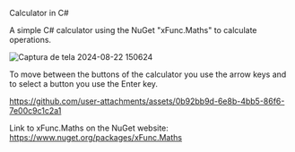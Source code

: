 Calculator in C#

A simple C# calculator using the NuGet "xFunc.Maths" to calculate operations.

![Captura de tela 2024-08-22 150624](https://github.com/user-attachments/assets/8835ed4d-5fb3-42fa-b966-86ffcc625658)

To move between the buttons of the calculator you use the arrow keys and to select a button you use the Enter key.

https://github.com/user-attachments/assets/0b92bb9d-6e8b-4bb5-86f6-7e00c9c1c2a1

Link to xFunc.Maths on the NuGet website: https://www.nuget.org/packages/xFunc.Maths
